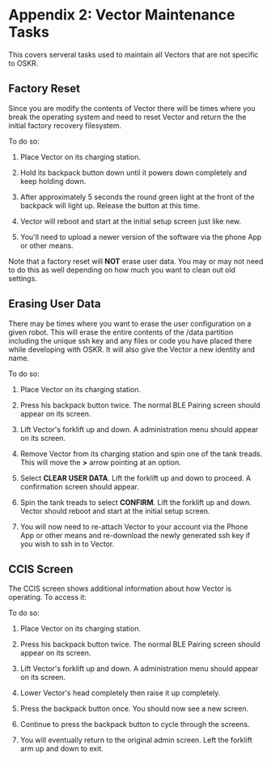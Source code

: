 # Appendix 2: Vector Maintenance Tasks

This covers serveral tasks used to maintain all Vectors that are not
specific to OSKR.

## Factory Reset

Since you are modify the contents of Vector there will be times where
you break the operating system and need to reset Vector and return the
the initial factory recovery filesystem.

To do so:

1. Place Vector on its charging station.

2. Hold its backpack button down until it powers down completely and
    keep holding down.

3. After approximately 5 seconds the round green light at the front of
    the backpack will light up. Release the button at this time.

4. Vector will reboot and start at the initial setup screen just like new.

5. You'll need to upload a newer version of the software via the phone
    App or other means.

Note that a factory reset will **NOT** erase user data. You may or may
not need to do this as well depending on how much you want to clean
out old settings.

## Erasing User Data

There may be times where you want to erase the user configuration on a
given robot. This will erase the entire contents of the /data
partition including the unique ssh key and any files or code you have
placed there while developing with OSKR. It will also give the Vector
a new identity and name.

To do so:

1. Place Vector on its charging station.

2. Press his backpack button twice. The normal BLE Pairing screen
    should appear on its screen.

3. Lift Vector's forklift up and down. A administration menu should
    appear on its screen.

4. Remove Vector from its charging station and spin one of the tank
    treads. This will move the **>** arrow pointing at an option.

5. Select **CLEAR USER DATA**. Lift the forklift up and down to
    proceed. A confirmation screen should appear.

6. Spin the tank treads to select **CONFIRM**. Lift the forklift up
    and down. Vector should reboot and start at the initial setup screen.

7. You will now need to re-attach Vector to your account via the Phone
    App or other means and re-download the newly generated ssh key if
    you wish to ssh in to Vector.

## CCIS Screen

The CCIS screen shows additional information about how Vector is
operating. To access it:

To do so:

1. Place Vector on its charging station.

2. Press his backpack button twice. The normal BLE Pairing screen
    should appear on its screen.

3. Lift Vector's forklift up and down. A administration menu should
    appear on its screen.

4. Lower Vector's head completely then raise it up completely.

5. Press the backpack button once. You should now see a new screen.

6. Continue to press the backpack button to cycle through the screens.

7. You will eventually return to the original admin screen. Left the
    forklift arm up and down to exit.
